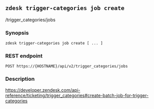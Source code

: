 ## `zdesk trigger-categories job create`

/trigger_categories/jobs

### Synopsis

    zdesk trigger-categories job create [ ... ]

### REST endpoint

    POST https://{HOSTNAME}/api/v2/trigger_categories/jobs

### Description

https://developer.zendesk.com/api-reference/ticketing/trigger_categories#create-batch-job-for-trigger-categories

